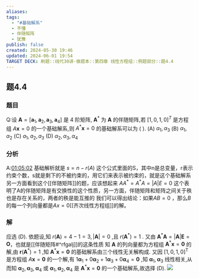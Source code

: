 ```yaml
---
aliases: 
tags:
  - "#基础解系"
  - 不懂
  - 伴随矩阵
  - 犹豫
publish: false
created: 2024-05-30 19:46
updated: 2024-06-01 19:54
TARGET DECK: 刷题::线代30讲-做题本::第四章 线性方程组::例题部分::题4.4
---
```

## 题4.4
### 题目
Q:设 $\mathbf{A} = \lbrack  {{\mathbf{a}}_{1},{\mathbf{a}}_{2},{\mathbf{a}}_{3},{\mathbf{a}}_{4}}\rbrack$ 是 4 阶矩阵, ${\mathbf{A}}^{ * }$ 为 $\mathbf{A}$ 的伴随矩阵,若 ${\lbrack  1,0,1,0\rbrack  }^{T}$ 是方程组  $A\mathbf{x} = 0$ 的一个基础解系,则 ${A}^{ * }\mathbf{x} = 0$ 的基础解系可以为 ( ).
(A)  ${\alpha }_{1},{\alpha }_{3}$ 
(B)  ${\alpha }_{1},{\alpha }_{2}$ 
(C)  ${a}_{1},{a}_{2},{a}_{3}$ 
(D) ${\alpha }_{2},{\alpha }_{3},{\alpha }_{4}$
### 分析
A:[01:05:02](https://www.bilibili.com/video/BV1Ti421D727?p=34&t=3902.12487#t=1:05:02.12) 
基础解析就是 $s=n-r(A)$ 这个公式里面的S，其中n是总变量，r表示约束个数，s就是剩下的不被约束的，用它们来表示被约束的，就是这个基础解系 
另一方面看到这个[[伴随矩阵]]的题，应该想起来 $AA^{*}=A^{*}A=|A|E=0$ 这个表明了A的伴随矩阵是有交换性的这个性质，另一方面，伴随矩阵和矩阵之间关于秩也是存在关系的，两者的秩是能互推的
我们可以得出结论：如果$AB=0$ ，那么$B$的每一个列向量都是$Ax=0$[[齐次线性方程组]]的解。
### 解
应选 (D).
依题设,知 $r( \mathbf{A} ) = 4 {-} 1 = 3,| \mathbf{A} | = 0$ ,且 $r( {\mathbf{A}}^{*} ) = 1$ .
又由 ${\mathbf{A}}^{*}\mathbf{A} = | \mathbf{A} |\mathbf{E} = \mathbf{O}$，也就是[[伴随矩阵#^rfgalj]]的这条性质
知 $\mathbf{A}$ 的列向量都为方程组 ${\mathbf{A}}^{*}\mathbf{x} = \mathbf{0}$ 的解,由 $\mathbf{r}( {\mathbf{A}}^{*} ) = 1$ ,知 ${\mathbf{A}}^{*}\mathbf{x} = \mathbf{0}$ 的基础解系由三个线性无关解构成. 又因 ${\lbrack 1,0,1,0\rbrack}^{\mathrm{T}}$ 是方程组 $A\mathbf{x} = \mathbf{0}$ 的一个解,有 $1{\mathbf{\alpha}}_{1} + 0{\mathbf{\alpha}}_{2} + 1{\mathbf{\alpha}}_{3} + 0{\mathbf{\alpha}}_{4} = \mathbf{0}$ ,知 ${\mathbf{\alpha}}_{1},{\mathbf{\alpha}}_{3}$ 线性相关,从而知 ${\mathbf{\alpha}}_{2},{\mathbf{\alpha}}_{3},{\mathbf{\alpha}}_{4}$ 或 ${\mathbf{\alpha}}_{1},{\mathbf{\alpha}}_{2},{\mathbf{\alpha}}_{4}$ 是 ${\mathbf{A}}^{*}\mathbf{x} = \mathbf{0}$ 的一个基础解系,故选择 (D).
![](https://img.hwenyi.tech/202406020008855.webp)

